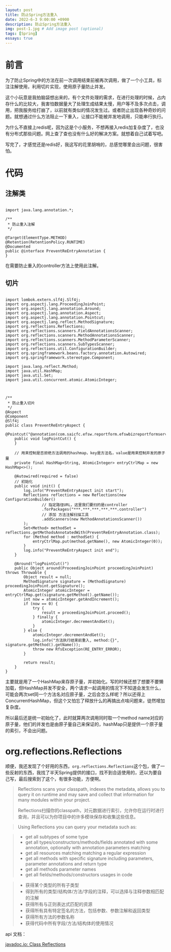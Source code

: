 ```yaml
---
layout: post
title: 防止Spring方法重入
date: 2022-6-3 9:00:00 +0900
description: 防止Spring方法重入
img: post-1.jpg # Add image post (optional)
tags: [Spring]
essays: true  
---
```


# 前言

为了防止Spring中的方法在前一次调用结束前被再次调用，做了一个小工具，标注注解使用，利用切片实现，使用原子量防止并发。

这个小玩意是我拍脑袋想出来的，有个文件处理的需求，在进行处理的时候，占内存什么的比较大，我害怕数据量大了处理生成结果太慢，用户等不及多次点击，调用，把我服务给打崩了，以前就有类似的情况发生过。或者防止出现各种奇妙的问题。就想通过什么方法阻止一下重入，让接口不能被并发地调用，只能串行执行。

为什么不直接上redis呢，因为这是个小服务，不想再接入redis加复杂度了，也没有分布式那些问题。网上查了查也没有什么好的解决方案。就想着自己试着写吧。

写完了，才感觉还是redis好，我这写的花里胡哨的，总感觉哪里会出问题，很害怕。

# 代码

## 注解类

```

import java.lang.annotation.*;

/**
 * 防止重入注解
 */
 
@Target(ElementType.METHOD)
@Retention(RetentionPolicy.RUNTIME)
@Documented
public @interface PreventReEntryAnnotation {
}

```

在需要防止重入的controller方法上使用此注解。

## 切片

```

import lombok.extern.slf4j.Slf4j;
import org.aspectj.lang.ProceedingJoinPoint;
import org.aspectj.lang.annotation.Around;
import org.aspectj.lang.annotation.Aspect;
import org.aspectj.lang.annotation.Pointcut;
import org.aspectj.lang.reflect.MethodSignature;
import org.reflections.Reflections;
import org.reflections.scanners.FieldAnnotationsScanner;
import org.reflections.scanners.MethodAnnotationsScanner;
import org.reflections.scanners.MethodParameterScanner;
import org.reflections.scanners.SubTypesScanner;
import org.reflections.util.ConfigurationBuilder;
import org.springframework.beans.factory.annotation.Autowired;
import org.springframework.stereotype.Component;

import java.lang.reflect.Method;
import java.util.HashMap;
import java.util.Set;
import java.util.concurrent.atomic.AtomicInteger;



/**
 * 防止重入切片
 */
@Aspect
@Component
@Slf4j
public class PreventReEntryAspect {
    @Pointcut("@annotation(com.saicfc.efsw.reportform.efswbizreportformservice.common.annotation.PreventReEntryAnnotation)")
    public void logPointCut() {
    }

	// 用来控制是否拒绝方法调用的hashmap，key是方法名，value是用来控制并发的原子量
    private final HashMap<String, AtomicInteger> entryCtrlMap = new HashMap<>();

    @Autowired(required = false)
    // 初始化
    public void init() {
        log.info("PreventReEntryAspect init start");
        Reflections reflections = new Reflections(new ConfigurationBuilder()
                // 指定路径URL，这里我们要扫的是controller
                .forPackages("***.***.***.***.***.controller")
                // 添加 方法注解扫描工具
                .addScanners(new MethodAnnotationsScanner())
        );
        Set<Method> methodSet = reflections.getMethodsAnnotatedWith(PreventReEntryAnnotation.class);
        for (Method method : methodSet) {
            entryCtrlMap.put(method.getName(), new AtomicInteger(0));
        }
        log.info("PreventReEntryAspect init end");
    }

    @Around("logPointCut()")
    public Object around(ProceedingJoinPoint proceedingJoinPoint) throws Throwable {
        Object result = null;
        MethodSignature signature = (MethodSignature) proceedingJoinPoint.getSignature();
        AtomicInteger atomicInteger = entryCtrlMap.get(signature.getMethod().getName());
        int now = atomicInteger.getAndIncrement();
        if (now == 0) {
            try {
                result = proceedingJoinPoint.proceed();
            } finally {
                atomicInteger.decrementAndGet();
            }
        } else {
            atomicInteger.decrementAndGet();
            log.info("方法执行结束前重入, method:{}", signature.getMethod().getName());
            throw new RfsException(RE_ENTRY_ERROR);
        }

        return result;
    }
}
```

主要就是用了一个HashMap来存原子量，并初始化。写的时候还想了想要不要懒加载，但HashMap并发不安全，两个请求一起调用的情况下不知道会发生什么，可能会两次set同一个方法名对应原子量，之后会怎么样呢？所以还得上ConcurrentHashMap，但这个又怕忘了释放什么的再搞出点啥问题来，徒然增加复杂度。

所以最后还是统一初始化了，此时就算两次调用同时取一个method name对应的原子量，他们的并发也是由原子量自己来保证的，hashMap只是提供一个原子量的索引，不会出问题。

# org.reflections.Reflections

顺便，我还发现了个好用的东西，`org.reflections.Reflections`这个包，做了一些反射的东西，我找了半天Spring提供的接口，找不到合适使用的，还以为要自己写，最后搜索到了这个，有很多功能，方便啊。

> Reflections scans your classpath, indexes the metadata, allows you to query it on runtime and may save and collect that information for many modules within your project.
>
> Reflections扫描你的classpath，对元数据进行索引，允许你在运行时进行查询，并且可以为你项目中的许多模块保存和收集这些信息。

> Using Reflections you can query your metadata such as:

> - get all subtypes of some type
> - get all types/constructors/methods/fields annotated with some annotation, optionally with annotation parameters matching
> - get all resources matching matching a regular expression
> - get all methods with specific signature including parameters, parameter annotations and return type
> - get all methods parameter names
> - get all fields/methods/constructors usages in code

> - 获得某个类型的所有子类型
> - 得到所有的类型/结构体/方法/字段的注释，可以选择与注释参数相匹配的注解
> - 获得所有与正则表达式匹配的资源
> - 获得所有具有特定签名的方法，包括参数、参数注解和返回类型
> - 获得所有方法的参数名称
> - 获得代码中所有字段/方法/结构体的使用情况

api 文档：

[javadoc.io: Class Reflections](https://www.javadoc.io/doc/org.reflections/reflections/0.9.10/org/reflections/Reflections.html)
